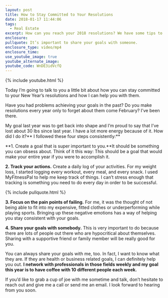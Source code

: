 ```yaml
---
layout: post
title: How to Stay Committed to Your Resolutions
date: 2018-01-17 11:44:06
tags:
  - Real Estate
excerpt: How can you reach your 2018 resolutions? We have some tips to help you out.
enclosure:
pullquote: It’s important to share your goals with someone.
enclosure_type: video/mp4
enclosure_time:
use_youtube_image: true
youtube_alternate_image:
youtube_code: WnDE3idVcfQ
---
```



{% include youtube.html %}

Today I’m going to talk to you a little bit about how you can stay committed to your New Year’s resolutions and how I can help you with them.

Have you had problems achieving your goals in the past? Do you make resolutions every year only to forget about them come February? I’ve been there.

My goal last year was to get back into shape and I’m proud to say that I’ve lost about 30 lbs since last year. I have a lot more energy because of it. How did I do it?** I followed these four steps consistently:**

**1. Create a goal that is super important to you.**It should be something you can obsess about. Think of it this way: This should be a goal that would make your entire year if you were to accomplish it.

**2. Track your actions.** Create a daily log of your activities. For my weight loss, I started logging every workout, every meal, and every snack. I used MyFitnessPal to help me keep track of things. I can’t stress enough that tracking is something you need to do every day in order to be successful.

{% include pullquote.html %}

**3. Focus on the pain points of failing.** For me, it was the thought of not being able to fit into my expensive, fitted clothes or underperforming while playing sports. Bringing up these negative emotions has a way of helping you stay consistent with your goals.

**4. Share your goals with somebody.** This is very important to do because there are lots of people out there who are hypocritical about themselves. Sharing with a supportive friend or family member will be really good for you.

You can always share your goals with me, too. In fact, I want to know what they are. If they are health or business related goals, I can definitely help you out. **I network with professionals in those fields weekly and my goal this year is to have coffee with 10 different people each week.**

If you’d like to grab a cup of joe with me sometime and talk, don’t hesitate to reach out and give me a call or send me an email. I look forward to hearing from you soon.